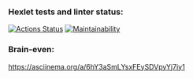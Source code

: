 ### Hexlet tests and linter status:
[![Actions Status](https://github.com/aiakupov/php-project-45/actions/workflows/hexlet-check.yml/badge.svg)](https://github.com/aiakupov/php-project-45/actions)
[![Maintainability](https://api.codeclimate.com/v1/badges/4f68eb499e4cb093a065/maintainability)](https://codeclimate.com/github/aiakupov/php-project-45/maintainability)

### Brain-even:
https://asciinema.org/a/6hY3aSmLYsxFEySDVpyYj7iy1
